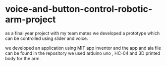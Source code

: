 # voice-and-button-control-robotic-arm-project
as a final year project with my team mates we developed a prototype which can be controlled using slider and voice.

we developed an application using MIT app inventor and the app and aia file can be found in the repository
we used arduino uno , HC-04 and 3D printed body for the arm.
